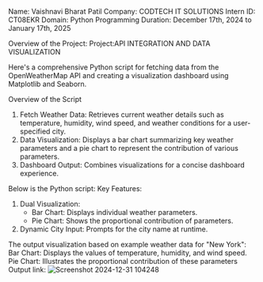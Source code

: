 Name: Vaishnavi Bharat Patil 
Company: CODTECH IT SOLUTIONS 
Intern ID: CT08EKR 
Domain: Python Programming 
Duration: December 17th, 2024 to January 17th, 2025

Overview of the Project:
Project:API INTEGRATION AND DATA VISUALIZATION

Here's a comprehensive Python script for fetching data from the OpenWeatherMap API and creating a visualization dashboard using Matplotlib and Seaborn.

Overview of the Script
1. Fetch Weather Data: Retrieves current weather details such as temperature, humidity, wind speed, and weather conditions for a user-specified city.
2. Data Visualization: Displays a bar chart summarizing key weather parameters and a pie chart to represent the contribution of various parameters.
3. Dashboard Output: Combines visualizations for a concise dashboard experience.

Below is the Python script:
Key Features:
1. Dual Visualization:
   - Bar Chart: Displays individual weather parameters.
   - Pie Chart: Shows the proportional contribution of parameters.
2. Dynamic City Input: Prompts for the city name at runtime.


The output visualization based on example weather data for "New York":
Bar Chart: Displays the values of temperature, humidity, and wind speed.
Pie Chart: Illustrates the proportional contribution of these parameters
Output link: ![Screenshot 2024-12-31 104248](https://github.com/user-attachments/assets/be7bd748-21ef-4be2-81b8-aed22b16c9f5)

